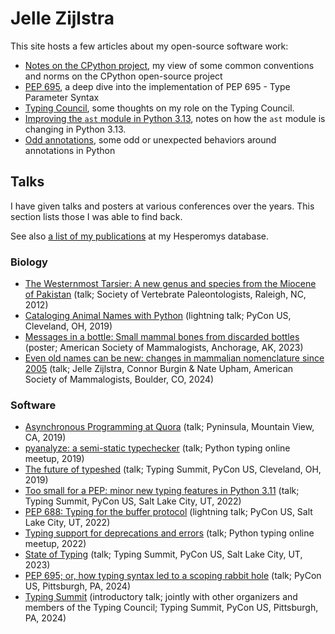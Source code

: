 # Jelle Zijlstra

This site hosts a few articles about my open-source software work:

- [Notes on the CPython project](./cpython), my view of some common conventions and
  norms on the CPython open-source project
- [PEP 695](./pep695), a deep dive into the implementation of PEP 695 - Type Parameter
  Syntax
- [Typing Council](./typing-council), some thoughts on my role on the Typing Council.
- [Improving the `ast` module in Python 3.13](./ast313), notes on how the `ast` module
  is changing in Python 3.13.
- [Odd annotations](./odd), some odd or unexpected behaviors around annotations in
  Python

## Talks

I have given talks and posters at various conferences over the years. This section lists
those I was able to find back.

See also [a list of my publications](http://hesperomys.com/h/5331) at my Hesperomys
database.

### Biology

- [The Westernmost Tarsier: A new genus and species from the Miocene of Pakistan](./talks/svp2012-hesperotarsius.pdf)
  (talk; Society of Vertebrate Paleontologists, Raleigh, NC, 2012)
- [Cataloging Animal Names with Python](./talks/pycon2019-hesperomys.pdf) (lightning
  talk; PyCon US, Cleveland, OH, 2019)
- [Messages in a bottle: Small mammal bones from discarded bottles](./talks/asm2023-bottles.pdf)
  (poster; American Society of Mammalogists, Anchorage, AK, 2023)
- [Even old names can be new: changes in mammalian nomenclature since 2005](./talks/asm2024.pdf)
  (talk; Jelle Zijlstra, Connor Burgin & Nate Upham, American Society of Mammalogists,
  Boulder, CO, 2024)

### Software

- [Asynchronous Programming at Quora](./talks/pyninsula2017-asynq.pdf) (talk; Pyninsula,
  Mountain View, CA, 2019)
- [pyanalyze: a semi-static typechecker](./talks/typing2019-pyanalyze.pdf) (talk; Python
  typing online meetup, 2019)
- [The future of typeshed](./talks/pycon2019-typeshed.pdf) (talk; Typing Summit, PyCon
  US, Cleveland, OH, 2019)
- [Too small for a PEP: minor new typing features in Python 3.11](./talks/pycon2022-minor.pdf)
  (talk; Typing Summit, PyCon US, Salt Lake City, UT, 2022)
- [PEP 688: Typing for the buffer protocol](./talks/pycon2022-pep688.pdf) (lightning
  talk; PyCon US, Salt Lake City, UT, 2022)
- [Typing support for deprecations and errors](./talks/typing2022-deprecated.pdf) (talk;
  Python typing online meetup, 2022)
- [State of Typing](./talks/pycon2023-typing.pdf) (talk; Typing Summit, PyCon US, Salt
  Lake City, UT, 2023)
- [PEP 695; or, how typing syntax led to a scoping rabbit hole](./talks/pycon2024-pep695.pdf)
  (talk; PyCon US, Pittsburgh, PA, 2024)
- [Typing Summit](./talks/pycon2024-typing-summit.pdf) (introductory talk; jointly with
  other organizers and members of the Typing Council; Typing Summit, PyCon US,
  Pittsburgh, PA, 2024)
